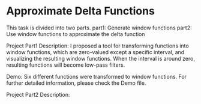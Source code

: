 # Approximate Delta Functions

This task is divided into two parts.
part1: Generate window functions
part2: Use window functions to approximate the delta function

Project Part1 Description:
I proposed a tool for transforming functions into window functions, which are
zero-valued except a specific interval, and visualizing the resulting window functions.
When the interval is around zero, resulting functions will become low-pass filters.

Demo:
Six different functions were transformed to window functions.
For further detailed information, please check the Demo file.

Project Part2 Description:


